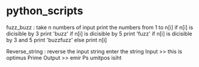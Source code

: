 # python_scripts

fuzz_buzz : 
  take n numbers of input
  print the numbers from 1 to n[i]
    if n[i] is dicisible by 3 print 'buzz'
    if n[i] is dicisible by 5 print 'fuzz'
    if n[i] is dicisible by 3 and 5 print 'buzzfuzz'
    else print n[i]
    
 
 Reverse_string :
    reverse the input string
    enter the string
    Input >> this is optimus Prime
    Output >> emir Ps umitpos isiht
